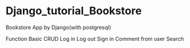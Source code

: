 # Django_tutorial_Bookstore
Bookstore App by Django(with postgresql)

Function
Basic CRUD
Log in Log out Sign in
Comment from user
Search
